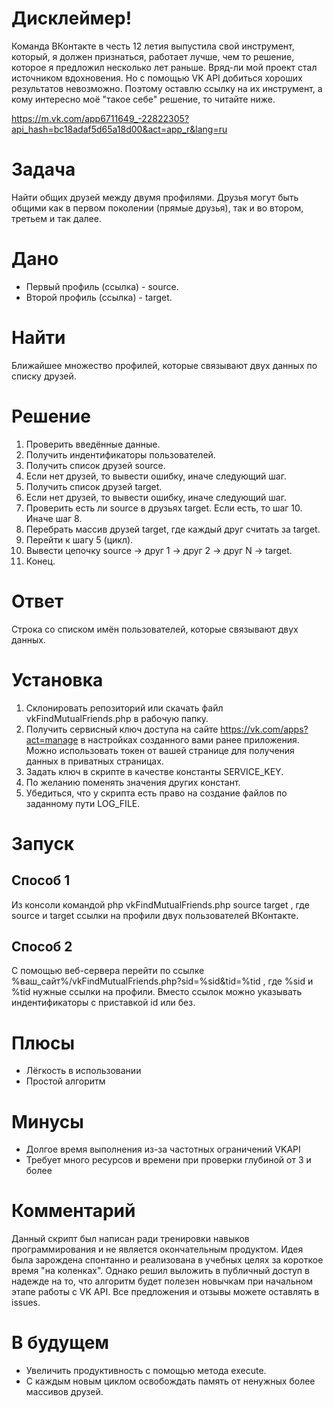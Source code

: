# Дисклеймер!
Команда ВКонтакте в честь 12 летия выпустила свой инструмент, который, я должен признаться, работает лучше, чем то решение, которое я предложил несколько лет раньше. Вряд-ли мой проект стал источником вдохновения. Но с помощью VK API добиться хороших результатов невозможно. Поэтому оставлю ссылку на их инструмент, а кому интересно моё "такое себе" решение, то читайте ниже.

https://m.vk.com/app6711649_-22822305?api_hash=bc18adaf5d65a18d00&act=app_r&lang=ru

# Задача
Найти общих друзей между двумя профилями. Друзья могут быть общими как в первом поколении (прямые друзья), так и во втором, третьем и так далее.
# Дано
* Первый профиль (ссылка) - source.
* Второй профиль (ссылка) - target.
# Найти
Ближайшее множество профилей, которые связывают двух данных по списку друзей.
# Решение
1. Проверить введённые данные.
2. Получить индентификаторы пользователей.
3. Получить список друзей source.
4. Если нет друзей, то вывести ошибку, иначе следующий шаг.
5. Получить список друзей target.
6. Если нет друзей, то вывести ошибку, иначе следующий шаг.
7. Проверить есть ли source в друзьях target. Если есть, то шаг 10. Иначе шаг 8.
8. Перебрать массив друзей target, где каждый друг считать за target.
9. Перейти к шагу 5 (цикл).
10. Вывести цепочку source -> друг 1 -> друг 2 -> друг N -> target.
11. Конец.
# Ответ
Строка со списком имён пользователей, которые связывают двух данных.
# Установка
1. Склонировать репозиторий или скачать файл vkFindMutualFriends.php в рабочую папку.
2. Получить сервисный ключ доступа на сайте https://vk.com/apps?act=manage в настройках созданного вами ранее приложения. Можно использовать токен от вашей странице для получения данных в приватных страницах.
3. Задать ключ в скрипте в качестве константы SERVICE_KEY.
4. По желанию поменять значения других констант.
5. Убедиться, что у скрипта есть право на создание файлов по заданному пути LOG_FILE.
# Запуск
## Способ 1
Из консоли командой php vkFindMutualFriends.php source target , где source и target ссылки на профили двух пользователей ВКонтакте.
## Способ 2
С помощью веб-сервера перейти по ссылке %ваш_сайт%/vkFindMutualFriends.php?sid=%sid&tid=%tid , где %sid и %tid нужные ссылки на профили. Вместо ссылок можно указывать индентификаторы с приставкой id или без.
# Плюсы
* Лёгкость в использовании
* Простой алгоритм
# Минусы
* Долгое время выполнения из-за частотных ограничений VKAPI
* Требует много ресурсов и времени при проверки глубиной от 3 и более
# Комментарий
Данный скрипт был написан ради тренировки навыков программирования и не является окончательным продуктом. Идея была зарождена спонтанно и реализована в учебных целях за короткое время "на коленках". Однако решил выложить в публичный доступ в надежде на то, что алгоритм будет полезен новычкам при начальном этапе работы с VK API. Все предложения и отзывы можете оставлять в issues. 
# В будущем
* Увеличить продуктивность с помощью метода execute.
* С каждым новым циклом освобождать память от ненужных более массивов друзей.
